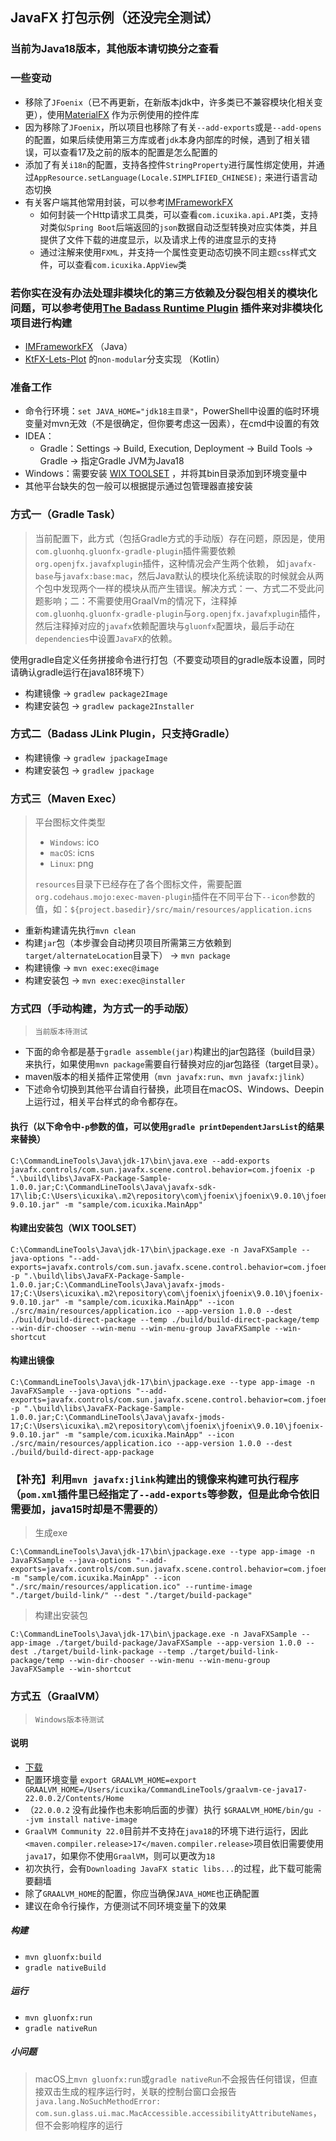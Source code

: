JavaFX 打包示例（还没完全测试）
------------------------------------------------------------

### 当前为Java18版本，其他版本请切换分之查看

### 一些变动
- 移除了`JFoenix`（已不再更新，在新版本jdk中，许多类已不兼容模块化相关变更），使用[MaterialFX](https://github.com/palexdev/MaterialFX) 作为示例使用的控件库
- 因为移除了`JFoenix`，所以项目也移除了有关`--add-exports`或是`--add-opens`的配置，如果后续使用第三方库或者`jdk`本身内部库的时候，遇到了相关错误，可以查看17及之前的版本的配置是怎么配置的
- 添加了有关`i18n`的配置，支持各控件`StringProperty`进行属性绑定使用，并通过`AppResource.setLanguage(Locale.SIMPLIFIED_CHINESE);` 来进行语言动态切换
- 有关客户端其他常用封装，可以参考[IMFrameworkFX](https://github.com/icuxika/IMFrameworkFX)
  - 如何封装一个Http请求工具类，可以查看`com.icuxika.api.API`类，支持对类似`Spring Boot`后端返回的`json`数据自动泛型转换对应实体类，并且提供了文件下载的进度显示，以及请求上传的进度显示的支持
  - 通过注解来使用`FXML`，并支持一个属性变更动态切换不同主题`css`样式文件，可以查看`com.icuxika.AppView`类

### 若你实在没有办法处理非模块化的第三方依赖及分裂包相关的模块化问题，可以参考使用[The Badass Runtime Plugin](https://badass-runtime-plugin.beryx.org/releases/latest/) 插件来对非模块化项目进行构建

- [IMFrameworkFX](https://github.com/icuxika/IMFrameworkFX) （Java）
- [KtFX-Lets-Plot](https://github.com/icuxika/KtFX-Lets-Plot/tree/non-modular) 的`non-modular`分支实现 （Kotlin）

### 准备工作

- 命令行环境：```set JAVA_HOME="jdk18主目录"```，PowerShell中设置的临时环境变量对mvn无效（不是很确定，但你要考虑这一因素），在cmd中设置的有效
- IDEA：
  - Gradle：Settings -> Build, Execution, Deployment -> Build Tools -> Gradle -> 指定Gradle JVM为Java18
- Windows：需要安装 [WIX TOOLSET](https://wixtoolset.org/) ，并将其bin目录添加到环境变量中
- 其他平台缺失的包一般可以根据提示通过包管理器直接安装

### 方式一（Gradle Task）

> 当前配置下，此方式（包括Gradle方式的手动版）存在问题，原因是，使用`com.gluonhq.gluonfx-gradle-plugin`插件需要依赖`org.openjfx.javafxplugin`插件，这种情况会产生两个依赖，
> 如`javafx-base`与`javafx:base:mac`，然后Java默认的模块化系统读取的时候就会从两个包中发现两个一样的模块从而产生错误。解决方式：一、方式二不受此问题影响；二：不需要使用GraalVm的情况下，注释掉
> `com.gluonhq.gluonfx-gradle-plugin`与`org.openjfx.javafxplugin`插件，然后注释掉对应的`javafx`依赖配置块与`gluonfx`配置块，最后手动在`dependencies`中设置`JavaFX`的依赖。

使用gradle自定义任务拼接命令进行打包（不要变动项目的gradle版本设置，同时请确认gradle运行在java18环境下）

- 构建镜像 -> ```gradlew package2Image```
- 构建安装包 -> ```gradlew package2Installer```

### 方式二（Badass JLink Plugin，只支持Gradle）

- 构建镜像 -> ```gradlew jpackageImage```
- 构建安装包 -> ```gradlew jpackage```

### 方式三（Maven Exec）

> 平台图标文件类型
> - `Windows`: ico
> - `macOS`: icns
> - `Linux`: png
>
> `resources`目录下已经存在了各个图标文件，需要配置`org.codehaus.mojo:exec-maven-plugin`插件在不同平台下`--icon`参数的值，如：`${project.basedir}/src/main/resources/application.icns`

- 重新构建请先执行`mvn clean`
- 构建`jar`包（本步骤会自动拷贝项目所需第三方依赖到`target/alternateLocation`目录下） -> ```mvn package```
- 构建镜像 -> ```mvn exec:exec@image```
- 构建安装包 -> ```mvn exec:exec@installer```

### 方式四（手动构建，为方式一的手动版）
> `当前版本待测试`

- 下面的命令都是基于`gradle assemble(jar)`构建出的jar包路径（build目录）来执行，如果使用`mvn package`需要自行替换对应的jar包路径（target目录）。
- maven版本的相关插件正常使用（`mvn javafx:run`、`mvn javafx:jlink`）
- 下述命令切换到其他平台请自行替换，此项目在macOS、Windows、Deepin上运行过，相关平台样式的命令都存在。

#### 执行（以下命令中`-p`参数的值，可以使用```gradle printDependentJarsList```的结果来替换）

```
C:\CommandLineTools\Java\jdk-17\bin\java.exe --add-exports javafx.controls/com.sun.javafx.scene.control.behavior=com.jfoenix -p ".\build\libs\JavaFX-Package-Sample-1.0.0.jar;C:\CommandLineTools\Java\javafx-sdk-17\lib;C:\Users\icuxika\.m2\repository\com\jfoenix\jfoenix\9.0.10\jfoenix-9.0.10.jar" -m "sample/com.icuxika.MainApp"
```

#### 构建出安装包（WIX TOOLSET）

```
C:\CommandLineTools\Java\jdk-17\bin\jpackage.exe -n JavaFXSample --java-options "--add-exports=javafx.controls/com.sun.javafx.scene.control.behavior=com.jfoenix" -p ".\build\libs\JavaFX-Package-Sample-1.0.0.jar;C:\CommandLineTools\Java\javafx-jmods-17;C:\Users\icuxika\.m2\repository\com\jfoenix\jfoenix\9.0.10\jfoenix-9.0.10.jar" -m "sample/com.icuxika.MainApp" --icon ./src/main/resources/application.ico --app-version 1.0.0 --dest ./build/build-direct-package --temp ./build/build-direct-package/temp --win-dir-chooser --win-menu --win-menu-group JavaFXSample --win-shortcut
```

#### 构建出镜像

```
C:\CommandLineTools\Java\jdk-17\bin\jpackage.exe --type app-image -n JavaFXSample --java-options "--add-exports=javafx.controls/com.sun.javafx.scene.control.behavior=com.jfoenix" -p ".\build\libs\JavaFX-Package-Sample-1.0.0.jar;C:\CommandLineTools\Java\javafx-jmods-17;C:\Users\icuxika\.m2\repository\com\jfoenix\jfoenix\9.0.10\jfoenix-9.0.10.jar" -m "sample/com.icuxika.MainApp" --icon ./src/main/resources/application.ico --app-version 1.0.0 --dest ./build/build-direct-app-package
```

### 【补充】利用`mvn javafx:jlink`构建出的镜像来构建可执行程序（`pom.xml`插件里已经指定了`--add-exports`等参数，但是此命令依旧需要加，java15时却是不需要的）

> 生成exe

```
C:\CommandLineTools\Java\jdk-17\bin\jpackage.exe --type app-image -n JavaFXSample --java-options "--add-exports=javafx.controls/com.sun.javafx.scene.control.behavior=com.jfoenix" -m "sample/com.icuxika.MainApp" --icon "./src/main/resources/application.ico" --runtime-image "./target/build-link/" --dest "./target/build-package"
```

> 构建出安装包

```
C:\CommandLineTools\Java\jdk-17\bin\jpackage.exe -n JavaFXSample --app-image ./target/build-package/JavaFXSample --app-version 1.0.0 --dest ./target/build-link-package --temp ./target/build-link-package/temp --win-dir-chooser --win-menu --win-menu-group JavaFXSample --win-shortcut
```

### 方式五（GraalVM）
> `Windows版本待测试`
#### 说明
- [下载](https://www.graalvm.org/downloads/)
- 配置环境变量 `export GRAALVM_HOME=export GRAALVM_HOME=/Users/icuxika/CommandLineTools/graalvm-ce-java17-22.0.0.2/Contents/Home`
- （`22.0.0.2` 没有此操作也未影响后面的步骤）执行 `$GRAALVM_HOME/bin/gu --jvm install native-image`
- `GraalVM Community 22.0`目前并不支持在`java18`的环境下进行运行，因此`<maven.compiler.release>17</maven.compiler.release>`项目依旧需要使用`java17`，如果你不使用`GraalVM`，则可以更改为`18`
- 初次执行，会有`Downloading JavaFX static libs...`的过程，此下载可能需要翻墙
- 除了`GRAALVM_HOME`的配置，你应当确保`JAVA_HOME`也正确配置
- 建议在命令行操作，方便测试不同环境变量下的效果

##### 构建
- ```mvn gluonfx:build```
- ```gradle nativeBuild```

##### 运行
- ```mvn gluonfx:run```
- ```gradle nativeRun```

##### 小问题
> macOS上`mvn gluonfx:run`或`gradle nativeRun`不会报告任何错误，但直接双击生成的程序运行时，关联的控制台窗口会报告
> ```java.lang.NoSuchMethodError: com.sun.glass.ui.mac.MacAccessible.accessibilityAttributeNames```，但不会影响程序的运行

